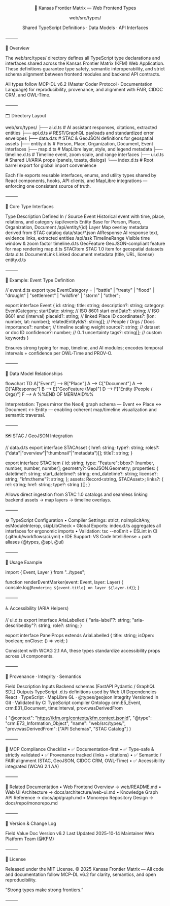<div align="center">


🧩 Kansas Frontier Matrix — Web Frontend Types

web/src/types/

Shared TypeScript Definitions · Data Models · API Interfaces

</div>



⸻

🧭 Overview

The web/src/types/ directory defines all TypeScript type declarations and interfaces shared across the Kansas Frontier Matrix (KFM) Web Application. These definitions guarantee type safety, semantic interoperability, and strict schema alignment between frontend modules and backend API contracts.

All types follow MCP-DL v6.2 (Master Coder Protocol · Documentation Language) for reproducibility, provenance, and alignment with FAIR, CIDOC CRM, and OWL-Time.

⸻

🗂️ Directory Layout

web/src/types/
├── ai.d.ts         # AI assistant responses, citations, extracted entities
├── api.d.ts        # REST/GraphQL payloads and standardized error envelopes
├── data.d.ts       # STAC & GeoJSON definitions for geospatial assets
├── entity.d.ts     # Person, Place, Organization, Document, Event interfaces
├── map.d.ts        # MapLibre layer, style, and legend metadata
├── timeline.d.ts   # Timeline event, zoom scale, and range interfaces
├── ui.d.ts         # Shared UI/ARIA props (panels, toasts, dialogs)
└── index.d.ts      # Root barrel export for global import convenience

Each file exports reusable interfaces, enums, and utility types shared by React components, hooks, API clients, and MapLibre integrations — enforcing one consistent source of truth.

⸻

🧱 Core Type Interfaces

Type	Description	Defined In / Source
Event	Historical event with time, place, relations, and category	/api/events
Entity	Base for Person, Place, Organization, Document	/api/entity/{id}
Layer	Map overlay metadata derived from STAC catalog	data/stac/*.json
AIResponse	AI response text, evidence links, extracted entities	/api/ask
TimelineRange	Visible time window & zoom factor	timeline.d.ts
GeoFeature	GeoJSON-compliant feature for map rendering	map.d.ts
STACItem	STAC 1.0 item for geospatial datasets	data.d.ts
DocumentLink	Linked document metadata (title, URL, license)	entity.d.ts


⸻

🧩 Example: Event Type Definition

// event.d.ts
export type EventCategory =
  | "battle" | "treaty" | "flood" | "drought"
  | "settlement" | "wildfire" | "storm" | "other";

export interface Event {
  id: string;
  title: string;
  description?: string;
  category: EventCategory;
  startDate: string;              // ISO 8601 start
  endDate?: string;               // ISO 8601 end (interval)
  placeId?: string;               // linked Place ID
  coordinates?: [lon: number, lat: number];
  relatedEntityIds?: string[];    // People / Orgs / Docs
  importance?: number;            // timeline scaling weight
  source?: string;                // dataset or doc ID
  confidence?: number;            // 0..1 uncertainty
  tags?: string[];                // custom keywords
}

Ensures strong typing for map, timeline, and AI modules; encodes temporal intervals + confidence per OWL-Time and PROV-O.

⸻

🧠 Data Model Relationships

flowchart TD
  A["Event"] --> B["Place"]
  A --> C["Document"]
  A --> D["AIResponse"]
  B --> E["GeoFeature (Map)"]
  D --> F["Entity (People / Orgs)"]
  F --> A
%%END OF MERMAID%%

Interpretation: Types mirror the Neo4j graph schema — Event ↔ Place ↔ Document ↔ Entity — enabling coherent map/timeline visualization and semantic traversal.

⸻

🗺️ STAC / GeoJSON Integration

// data.d.ts
export interface STACAsset {
  href: string;
  type?: string;
  roles?: ("data"|"overview"|"thumbnail"|"metadata")[];
  title?: string;
}

export interface STACItem {
  id: string;
  type: "Feature";
  bbox?: [number, number, number, number];
  geometry?: GeoJSON.Geometry;
  properties: {
    datetime?: string;
    start_datetime?: string;
    end_datetime?: string;
    license?: string;
    "kfm:theme"?: string;
  };
  assets: Record<string, STACAsset>;
  links?: { rel: string; href: string; type?: string }[];
}

Allows direct ingestion from STAC 1.0 catalogs and seamless linking backend assets → map layers → timeline overlays.

⸻

⚙️ TypeScript Configuration
	•	Compiler Settings: strict, noImplicitAny, esModuleInterop, skipLibCheck
	•	Global Exports: index.d.ts aggregates all interfaces for ergonomic imports
	•	Validation: tsc --noEmit + ESLint in CI (.github/workflows/ci.yml)
	•	IDE Support: VS Code IntelliSense + path aliases (@types, @api, @ui)

⸻

🧩 Usage Example

import { Event, Layer } from "../types";

function renderEventMarker(event: Event, layer: Layer) {
  console.log(`Rendering ${event.title} on layer ${layer.id}`);
}


⸻

♿ Accessibility (ARIA Helpers)

// ui.d.ts
export interface AriaLabelled {
  "aria-label"?: string;
  "aria-describedby"?: string;
  role?: string;
}

export interface PanelProps extends AriaLabelled {
  title: string;
  isOpen: boolean;
  onClose: () => void;
}

Consistent with WCAG 2.1 AA, these types standardize accessibility props across UI components.

⸻

🧾 Provenance · Integrity · Semantics

Field	Description
Inputs	Backend schemas (FastAPI Pydantic / GraphQL SDL)
Outputs	TypeScript .d.ts definitions used by Web UI
Dependencies	React · TypeScript · MapLibre GL · @types/geojson
Integrity	Versioned in Git · Validated by CI TypeScript compiler
Ontology	crm:E5_Event, crm:E31_Document, time:Interval, prov:wasDerivedFrom

{
  "@context": "https://kfm.org/contexts/kfm.context.jsonld",
  "@type": "crm:E73_Information_Object",
  "name": "web/src/types/",
  "prov:wasDerivedFrom": ["API Schemas", "STAC Catalog"]
}


⸻

🧪 MCP Compliance Checklist
	•	✅ Documentation-first
	•	✅ Type-safe & strictly validated
	•	✅ Provenance tracked (links + citations)
	•	✅ Semantic / FAIR alignment (STAC, GeoJSON, CIDOC CRM, OWL-Time)
	•	✅ Accessibility integrated (WCAG 2.1 AA)

⸻

🔗 Related Documentation
	•	Web Frontend Overview → web/README.md
	•	Web UI Architecture → docs/architecture/web-ui.md
	•	Knowledge Graph API Reference → docs/api/graph.md
	•	Monorepo Repository Design → docs/repo/monorepo.md

⸻

🧩 Version & Change Log

Field	Value
Doc Version	v6.2
Last Updated	2025-10-14
Maintainer	Web Platform Team (@KFM)


⸻

📜 License

Released under the MIT License.
© 2025 Kansas Frontier Matrix — All code and documentation follow MCP-DL v6.2 for clarity, semantics, and open reproducibility.

“Strong types make strong frontiers.”

⸻
